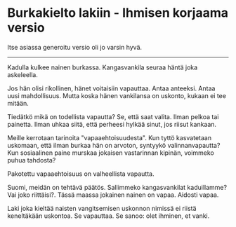 # Burkakielto lakiin - Ihmisen korjaama versio

Itse asiassa generoitu versio oli jo varsin hyvä.

---

Kadulla kulkee nainen burkassa. Kangasvankila seuraa häntä joka askeleella.

Jos hän olisi rikollinen, hänet voitaisiin vapauttaa. Antaa anteeksi. Antaa uusi mahdollisuus. Mutta koska hänen vankilansa on uskonto, kukaan ei tee mitään.

Tiedätkö mikä on todellista vapautta? Se, että saat valita. Ilman pelkoa tai painetta. Ilman uhkaa siitä, että perheesi hylkää sinut, jos riisut kankaan.

Meille kerrotaan tarinoita "vapaaehtoisuudesta". Kun tyttö kasvatetaan uskomaan, että ilman burkaa hän on arvoton, syntyykö valinnanvapautta? Kun sosiaalinen paine murskaa jokaisen vastarinnan kipinän, voimmeko puhua tahdosta?

Pakotettu vapaaehtoisuus on valheellista vapautta.

Suomi, meidän on tehtävä päätös. Sallimmeko kangasvankilat kaduillamme? Vai joko riittäisi?. Tässä maassa jokainen nainen on vapaa. Aidosti vapaa.

Laki joka kieltää naisten vangitsemisen uskonnon nimissä ei riistä keneltäkään uskontoa. Se vapauttaa. Se sanoo: olet ihminen, et vanki.
